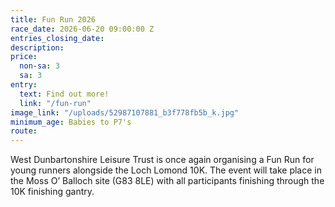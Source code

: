 ```yaml
---
title: Fun Run 2026
race_date: 2026-06-20 09:00:00 Z
entries_closing_date: 
description: 
price:
  non-sa: 3
  sa: 3
entry:
  text: Find out more!
  link: "/fun-run"
image_link: "/uploads/52987107881_b3f778fb5b_k.jpg"
minimum_age: Babies to P7's
route: 
---
```


West Dunbartonshire Leisure Trust is once again organising a Fun Run for young runners alongside the Loch Lomond 10K. The event will take place in the Moss O’ Balloch site (G83 8LE) with all participants finishing through the 10K finishing gantry.
